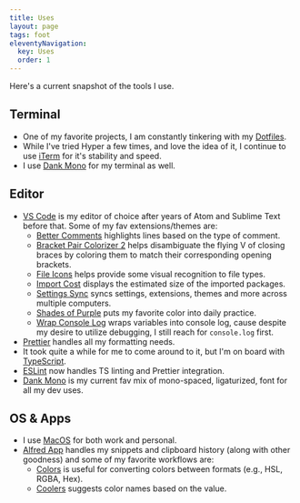```yaml
---
title: Uses
layout: page
tags: foot
eleventyNavigation:
  key: Uses
  order: 1
---
```


Here's a current snapshot of the tools I use.

## Terminal

- One of my favorite projects, I am constantly tinkering with my [Dotfiles](https://github.com/craveytrain/dotfiles).
- While I've tried Hyper a few times, and love the idea of it, I continue to use [iTerm](https://www.iterm2.com) for it's stability and speed.
- I use [Dank Mono](https://dank.sh) for my terminal as well.

## Editor

- [VS Code](https://code.visualstudio.com) is my editor of choice after years of Atom and Sublime Text before that. Some of my fav extensions/themes are:
  - [Better Comments](https://github.com/aaron-bond/better-comments) highlights lines based on the type of comment.
  - [Bracket Pair Colorizer 2](https://github.com/CoenraadS/Bracket-Pair-Colorizer-2) helps disambiguate the flying V of closing braces by coloring them to match their corresponding opening brackets.
  - [File Icons](https://github.com/file-icons/vscode) helps provide some visual recognition to file types.
  - [Import Cost](https://github.com/wix/import-cost) displays the estimated size of the imported packages.
  - [Settings Sync](https://github.com/shanalikhan/code-settings-sync) syncs settings, extensions, themes and more across multiple computers.
  - [Shades of Purple](https://github.com/ahmadawais/shades-of-purple-vscode) puts my favorite color into daily practice.
  - [Wrap Console Log](https://github.com/midnightsyntax/vscode-wrap-console-log) wraps variables into console log, cause despite my desire to utilize debugging, I still reach for `console.log` first.
- [Prettier](https://prettier.io/) handles all my formatting needs.
- It took quite a while for me to come around to it, but I'm on board with [TypeScript](https://www.typescriptlang.org).
- [ESLint](https://eslint.org/) now handles TS linting and Prettier integration.
- [Dank Mono](https://dank.sh) is my current fav mix of mono-spaced, ligaturized, font for all my dev uses.

## OS & Apps

- I use [MacOS](https://www.apple.com/macos) for both work and personal.
- [Alfred App](https://www.alfredapp.com) handles my snippets and clipboard history (along with other goodness) and some of my favorite workflows are:
  - [Colors](https://github.com/TylerEich/Alfred-Extras/blob/master/Workflows/Colors.alfredworkflow) is useful for converting colors between formats (e.g., HSL, RGBA, Hex).
  - [Coolers](https://github.com/radibit/alfred-coolors) suggests color names based on the value.
